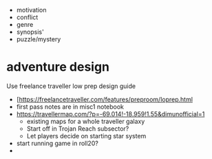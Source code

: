 * motivation
* conflict
* genre
* synopsis'
* puzzle/mystery
# adventure design
Use freelance traveller low prep design guide
* [https://freelancetraveller.com/features/preproom/loprep.html
* first pass notes are in misc1 notebook
* https://travellermap.com/?p=-69.014!-18.959!1.55&dimunofficial=1
	* existing maps for a whole traveller galaxy
	* Start off in Trojan Reach subsector?
	* Let players decide on starting star system
* start running game in roll20?
* 